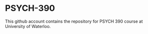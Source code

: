 # PSYCH-390
This github account contains the repository for PSYCH 390 course at University of Waterloo. 

